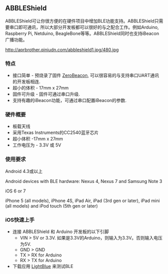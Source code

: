 <languages/>

## ABBLEShield

ABBLEShield可让你很方便的在硬件项目中增加BLE功能支持。ABBLEShield只需要串口即可通讯，所以大部分开发板都可以很好的与之配合工作。例如Arduino,
Raspberry Pi, Netduino, BeagleBone等等。ABBLEShield同时也支持iBeacon广播功能。

<http://aprbrother.qiniudn.com/abbleshield1.jpg/480.jpg>

### 特点

  - 接口简单 - 预烧录了固件 [ZeroBeacon](/Firmware/ZeroBeacon "wikilink"),
    可以很容易的与支持串口UART通讯的开发板相连.
  - 超小的体积 - 17mm x 27mm
  - 固件可升级 - 固件可通过串口升级.
  - 支持有趣的iBeacon功能，可通过串口配置iBeacon的参数.

### 硬件概要

  - 板载天线
  - 采用Texas Instruments的CC2540蓝牙芯片
  - 超小体积 -17mm x 27mm
  - 工作电压为 - 3.3V 或 5V

### 使用要求

Android 4.3或以上

Android devices with BLE hardware: Nexus 4, Nexus 7 and Samsung Note 3

iOS 6 or 7

iPhone 5 (all models), iPhone 4S, iPad Air, iPad (3rd gen or later),
iPad mini (all models) and iPod touch (5th gen or later)

### iOS快速上手

  - 连接 ABBLEShield 和 Arduino 开发板的以下引脚
      - VIN \> 5V or 3.3V. 如果是3.3V的Arduino，则输入为3.3V。否则输入电压为5V.
      - GND \> GND
      - TX \> RX for Arduino
      - RX \> TX for Arduino
  - 下载应用
    [LightBlue](https://itunes.apple.com/app/lightblue/id557428110?mt=8)
    来测试BLE